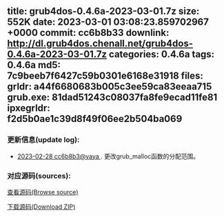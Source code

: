 title: grub4dos-0.4.6a-2023-03-01.7z
size: 552K
date: 2023-03-01 03:08:23.859702967 +0000
commit: cc6b8b33
downlink: http://dl.grub4dos.chenall.net/grub4dos-0.4.6a-2023-03-01.7z
categories: 0.4.6a
tags: 0.4.6a
md5: 7c9beeb7f6427c59b0301e6168e31918
files:
  grldr: a44f6680683b005c3ee59ca83eeaa715
  grub.exe: 81dad51243c08037fa8fe9ecad11fe81
  ipxegrldr: f2d5b0ae1c39d8f49f06ee2b504ba069
---

### 更新信息(update log):
  * [2023-02-28 cc6b8b3@yaya ](https://github.com/chenall/grub4dos/commit/cc6b8b334a57b7b26f951b459f10ecf356eeb955)     ﻿. 更改grub_malloc函数的分配范围。


### 对应源码(sources):
  [查看源码(Browse source)](https://github.com/chenall/grub4dos/tree/cc6b8b334a57b7b26f951b459f10ecf356eeb955)

  [下载源码(Download ZIP)](https://github.com/chenall/grub4dos/archive/cc6b8b334a57b7b26f951b459f10ecf356eeb955.zip)
